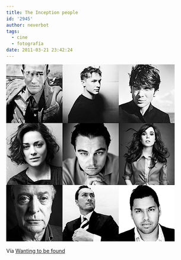 ```yaml
---
title: The Inception people
id: '2945'
author: neverbot
tags:
  - cine
  - fotografía
date: 2011-03-21 23:42:24
---
```


![201103212341.jpg](./the-inception-people/201103212341.jpg)

Vía [Wanting to be found](http://wantingtobefound.tumblr.com/post/960314419/lostinhyrule)